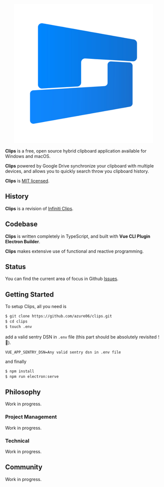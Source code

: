 <p align="center">
  <img alt="Clips" src="public/icon.png" width="446">
</p>

**Clips** is a free, open source hybrid clipboard application available for Windows and macOS.

**Clips** powered by Google Drive synchronize your clipboard with multiple devices, and allows you to quickly search throw you clipboard history.

**Clips** is [MIT licensed](LICENSE).

## History

**Clips** is a revision of [Infiniti Clips](https://infiniticlips.com).

## Codebase

**Clips** is written completely in TypeScript, and built with **Vue CLI Plugin Electron Builder**.

**Clips** makes extensive use of functional and reactive programming.

## Status

You can find the current area of focus in Github [Issues](https://github.com/azure06/clips/issues/).

## Getting Started

To setup Clips, all you need is

```bash
$ git clone https://github.com/azure06/clips.git
$ cd clips
$ touch .env
```

add a valid sentry DSN in `.env` file (this part should be absolutely revisited！ 💢).

```env
VUE_APP_SENTRY_DSN=Any valid sentry dsn in .env file
```

and finally

```bash
$ npm install
$ npm run electron:serve
```

## Philosophy

Work in progress.

### Project Management

Work in progress.

### Technical

Work in progress.

## Community

Work in progress.
